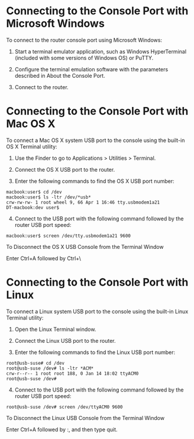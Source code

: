 # Connecting to the Console Port with Microsoft Windows
To connect to the router console port using Microsoft Windows:

1. Start a terminal emulator application, such as Windows HyperTerminal (included with some versions of Windows OS) or PuTTY.

2. Configure the terminal emulation software with the parameters described in About the Console Port.

3. Connect to the router.

# Connecting to the Console Port with Mac OS X
To connect a Mac OS X system USB port to the console using the built-in OS X Terminal utility:

1. Use the Finder to go to Applications > Utilities > Terminal.

2. Connect the OS X USB port to the router.

3. Enter the following commands to find the OS X USB port number:

```
macbook:user$ cd /dev
macbook:user$ ls -ltr /dev/*usb*
crw-rw-rw- 1 root wheel 9, 66 Apr 1 16:46 tty.usbmodem1a21 
DT-macbook:dev user$
```
 
4. Connect to the USB port with the following command followed by the router USB port speed:

```
macbook:user$ screen /dev/tty.usbmodem1a21 9600
```
To Disconnect the OS X USB Console from the Terminal Window

Enter Ctrl+A followed by Ctrl+\

# Connecting to the Console Port with Linux
To connect a Linux system USB port to the console using the built-in Linux Terminal utility:

1. Open the Linux Terminal window.

2. Connect the Linux USB port to the router.

3. Enter the following commands to find the Linux USB port number:
```
root@usb-suse# cd /dev
root@usb-suse /dev# ls -ltr *ACM*
crw-r--r-- 1 root root 188, 0 Jan 14 18:02 ttyACM0
root@usb-suse /dev#
```
 
4. Connect to the USB port with the following command followed by the router USB port speed:
```
root@usb-suse /dev# screen /dev/ttyACM0 9600
```
To Disconnect the Linux USB Console from the Terminal Window

Enter Ctrl+A followed by :, and then type quit.

